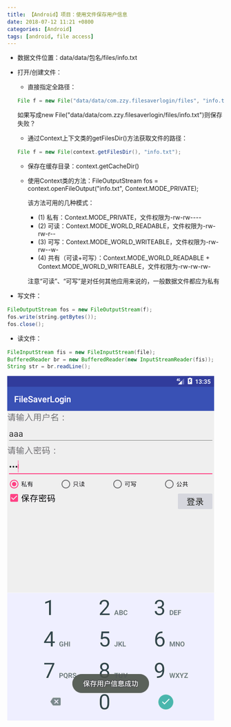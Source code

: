 ```yaml
---
title: 【Android】项目：使用文件保存用户信息
date: 2018-07-12 11:21 +0800
categories: [Android]
tags: [android, file access]
---
```

* 数据文件位置：data/data/包名/files/info.txt
* 打开/创建文件：
  * 直接指定全路径：

  ```java
  File f = new File("data/data/com.zzy.filesaverlogin/files", "info.txt");
  ```

  如果写成new File("data/data/com.zzy.filesaverlogin/files/info.txt")则保存失败？

  * 通过Context上下文类的getFilesDir()方法获取文件的路径：

  ```java
  File f = new File(context.getFilesDir(), "info.txt");
  ```

  * 保存在缓存目录：context.getCacheDir()
  * 使用Context类的方法：FileOutputStream fos = context.openFileOutput("info.txt", Context.MODE_PRIVATE);

    该方法可用的几种模式：
    * (1) 私有：Context.MODE_PRIVATE，文件权限为-rw-rw----
    * (2) 可读：Context.MODE_WORLD_READABLE，文件权限为-rw-rw-r--
    * (3) 可写：Context.MODE_WORLD_WRITEABLE，文件权限为-rw-rw--w-
    * (4) 共有（可读+可写）：Context.MODE_WORLD_READABLE + Context.MODE_WORLD_WRITEABLE，文件权限为-rw-rw-rw-

    注意“可读”、“可写”是对任何其他应用来说的，一般数据文件都应为私有
* 写文件：

```java
FileOutputStream fos = new FileOutputStream(f);
fos.write(string.getBytes());
fos.close();
```

* 读文件：

```java
FileInputStream fis = new FileInputStream(file);
BufferedReader br = new BufferedReader(new InputStreamReader(fis));
String str = br.readLine();
```

![登录界面](/assets/images/android-project-file-saver-login/登录界面.png)

